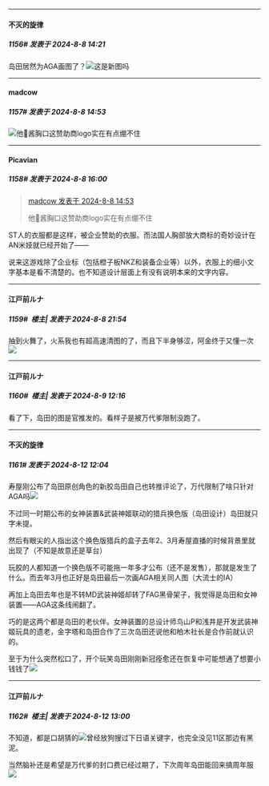 ﻿
*****

####  不灭的旋律  
##### 1156#       发表于 2024-8-8 14:21

岛田居然为AGA画图了？<img src="https://static.saraba1st.com/image/smiley/face2017/091.png" referrerpolicy="no-referrer">这是新图吗


*****

####  madcow  
##### 1157#       发表于 2024-8-8 14:53

<img src="https://static.saraba1st.com/image/smiley/face2017/068.png" referrerpolicy="no-referrer">他🐴酱胸口这赞助商logo实在有点绷不住


*****

####  Picavian  
##### 1158#       发表于 2024-8-8 16:00

<blockquote><a href="httphttps://bbs.saraba1st.com/2b/forum.php?mod=redirect&amp;goto=findpost&amp;pid=65833881&amp;ptid=2104259" target="_blank">madcow 发表于 2024-8-8 14:53</a>

他🐴酱胸口这赞助商logo实在有点绷不住</blockquote>
ST人的衣服都是这样，被企业赞助的衣服。而法国人胸部放大商标的奇妙设计在AN米娅就已经开始了——

说来这游戏除了企业标（包括橙子板NKZ和装备企业等）以外，衣服上的细小文字基本是看不清楚的。也不知道设计层面上有没有说明本来的文字内容。


*****

####  江戸前ルナ  
##### 1159#         楼主| 发表于 2024-8-8 21:54

抽到火舞了，火系我也有超高速清图的了，而且下半身够涩，阿金终于又懂一次<img src="https://static.saraba1st.com/image/smiley/face2017/072.png" referrerpolicy="no-referrer">


*****

####  江戸前ルナ  
##### 1160#         楼主| 发表于 2024-8-9 12:16

看了下，岛田的图是官推发的。看样子是被万代爹限制没跑了。


*****

####  不灭的旋律  
##### 1161#       发表于 2024-8-12 12:04

寿屋刚公布了岛田原创角色的新胶岛田自己也转推评论了，万代限制了啥只针对AGA吗<img src="https://static.saraba1st.com/image/smiley/face2017/067.png" referrerpolicy="no-referrer">

不过同一时期公布的女神装置&amp;武装神姬联动的猎兵换色版（岛田设计）岛田就只字未提。

然后有眼尖的人指出这个换色版猎兵的盒子去年2、3月寿屋直播的时候背景里就出现了（不知是故意还是草台）

玩胶的人都知道一个换色版不可能拖一年多才公布（还不是发售），那就是发生了什么。而去年3月也正好是岛田最后一次画AGA相关同人图（大流士的IA）

再加上岛田去年也是不转MD武装神姬却转了FAG黑骨架子，我觉得是岛田和女神装置——AGA这条线闹翻了。

巧的是这两个都是岛田的老伙伴。女神装置的总设计师鸟山P和浅井是开发武装神姬玩具的遗老，金字塔和岛田合作了三次岛田还说他和柏木社长是合作前就认识的。

至于为什么突然松口了，开个玩笑岛田刚刚新冠痊愈还在恢复中可能想通了想要小钱钱了<img src="https://static.saraba1st.com/image/smiley/face2017/067.png" referrerpolicy="no-referrer">


*****

####  江戸前ルナ  
##### 1162#         楼主| 发表于 2024-8-12 13:00

不知道，都是口胡猜的<img src="https://static.saraba1st.com/image/smiley/face2017/067.png" referrerpolicy="no-referrer">曾经放狗搜过下日语关键字，也完全没见11区那边有黑泥。

当然脑补还是希望是万代爹的封口费已经过期了，下次周年岛田能回来搞周年服<img src="https://static.saraba1st.com/image/smiley/face2017/009.gif" referrerpolicy="no-referrer">

